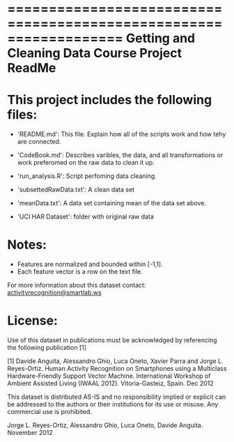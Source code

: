==================================================================
Getting and Cleaning Data Course Project 
ReadMe
==================================================================

This project includes the following files:
=========================================

- 'README.md': This file. Explain how all of the scripts work and how tehy are
connected.

- 'CodeBook.md': Describes varibles, the data, and all transformations or work
preferomed on the raw data to clean it up.

- 'run_analysis.R': Script perfoming data cleaning.

- 'subsettedRawData.txt': A clean data set

- 'meanData.txt': A data set containing mean of the data set above.

- 'UCI HAR Dataset': folder with original raw data

Notes: 
======
- Features are normalized and bounded within [-1,1].
- Each feature vector is a row on the text file.

For more information about this dataset contact: activityrecognition@smartlab.ws

License:
========
Use of this dataset in publications must be acknowledged by referencing the 
following publication [1] 

[1] Davide Anguita, Alessandro Ghio, Luca Oneto, Xavier Parra and Jorge 
L. Reyes-Ortiz. Human Activity Recognition on Smartphones using a Multiclass 
Hardware-Friendly Support Vector Machine. International Workshop of Ambient 
Assisted Living (IWAAL 2012). Vitoria-Gasteiz, Spain. Dec 2012

This dataset is distributed AS-IS and no responsibility implied or explicit can 
be addressed to the authors or their institutions for its use or misuse. Any 
commercial use is prohibited.

Jorge L. Reyes-Ortiz, Alessandro Ghio, Luca Oneto, Davide Anguita. November 2012